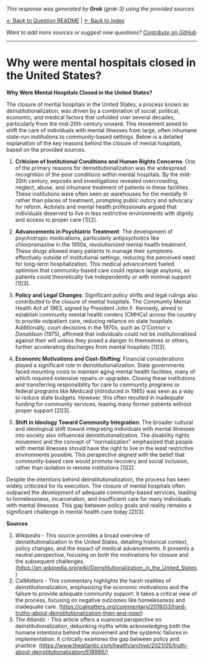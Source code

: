 <!-- 
Generated by: grok
Model: grok-3
Prompt type: sources
Generated at: 2025-06-10T22:55:58.550506
-->

*This response was generated by **Grok** (grok-3) using the provided sources.*

[← Back to Question README](README.md) | [← Back to Index](../README.md)

*Want to add more sources or suggest new questions? [Contribute on GitHub](https://github.com/justinwest/SuggestedSources)*

---

# Why were mental hospitals closed in the United States?

**Why Were Mental Hospitals Closed in the United States?**

The closure of mental hospitals in the United States, a process known as deinstitutionalization, was driven by a combination of social, political, economic, and medical factors that unfolded over several decades, particularly from the mid-20th century onward. This movement aimed to shift the care of individuals with mental illnesses from large, often inhumane state-run institutions to community-based settings. Below is a detailed explanation of the key reasons behind the closure of mental hospitals, based on the provided sources.

1. **Criticism of Institutional Conditions and Human Rights Concerns**: One of the primary reasons for deinstitutionalization was the widespread recognition of the poor conditions within mental hospitals. By the mid-20th century, exposés and investigations revealed overcrowding, neglect, abuse, and inhumane treatment of patients in these facilities. These institutions were often seen as warehouses for the mentally ill rather than places of treatment, prompting public outcry and advocacy for reform. Activists and mental health professionals argued that individuals deserved to live in less restrictive environments with dignity and access to proper care [1][2].

2. **Advancements in Psychiatric Treatment**: The development of psychotropic medications, particularly antipsychotics like chlorpromazine in the 1950s, revolutionized mental health treatment. These drugs allowed many patients to manage their symptoms effectively outside of institutional settings, reducing the perceived need for long-term hospitalization. This medical advancement fueled optimism that community-based care could replace large asylums, as patients could theoretically live independently or with minimal support [1][3].

3. **Policy and Legal Changes**: Significant policy shifts and legal rulings also contributed to the closure of mental hospitals. The Community Mental Health Act of 1963, signed by President John F. Kennedy, aimed to establish community mental health centers (CMHCs) across the country to provide outpatient care, reducing reliance on state hospitals. Additionally, court decisions in the 1970s, such as *O'Connor v. Donaldson* (1975), affirmed that individuals could not be institutionalized against their will unless they posed a danger to themselves or others, further accelerating discharges from mental hospitals [1][3].

4. **Economic Motivations and Cost-Shifting**: Financial considerations played a significant role in deinstitutionalization. State governments faced mounting costs to maintain aging mental health facilities, many of which required extensive repairs or upgrades. Closing these institutions and transferring responsibility for care to community programs or federal programs like Medicaid (introduced in 1965) was seen as a way to reduce state budgets. However, this often resulted in inadequate funding for community services, leaving many former patients without proper support [2][3].

5. **Shift in Ideology Toward Community Integration**: The broader cultural and ideological shift toward integrating individuals with mental illnesses into society also influenced deinstitutionalization. The disability rights movement and the concept of "normalization" emphasized that people with mental illnesses should have the right to live in the least restrictive environments possible. This perspective aligned with the belief that community-based care would promote recovery and social inclusion, rather than isolation in remote institutions [1][2].

Despite the intentions behind deinstitutionalization, the process has been widely criticized for its execution. The closure of mental hospitals often outpaced the development of adequate community-based services, leading to homelessness, incarceration, and insufficient care for many individuals with mental illnesses. This gap between policy goals and reality remains a significant challenge in mental health care today [2][3].

**Sources**

1. *Wikipedia* - This source provides a broad overview of deinstitutionalization in the United States, detailing historical context, policy changes, and the impact of medical advancements. It presents a neutral perspective, focusing on both the motivations for closure and the subsequent challenges. (https://en.wikipedia.org/wiki/Deinstitutionalization_in_the_United_States)
2. *CalMatters* - This commentary highlights the harsh realities of deinstitutionalization, emphasizing the economic motivations and the failure to provide adequate community support. It takes a critical view of the process, focusing on negative outcomes like homelessness and inadequate care. (https://calmatters.org/commentary/2019/03/hard-truths-about-deinstitutionalization-then-and-now/)
3. *The Atlantic* - This article offers a nuanced perspective on deinstitutionalization, debunking myths while acknowledging both the humane intentions behind the movement and the systemic failures in implementation. It critically examines the gap between policy and practice. (https://www.theatlantic.com/health/archive/2021/05/truth-about-deinstitutionalization/618986/)